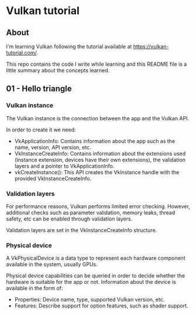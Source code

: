 # Vulkan tutorial

## About

I'm learning Vulkan following the tutorial available at
https://vulkan-tutorial.com/.

This repo contains the code I write while learning and this README file is a
little summary about the concepts learned.

## 01 - Hello triangle

### Vulkan instance

The Vulkan instance is the connection between the app and the Vulkan API.

In order to create it we need:

 - VkApplicationInfo: Contains information about the app such as the name,
   version, API version, etc.
 - VkInstanceCreateInfo: Contains information about the extensions used
   (instance extension, devices have their own extensions), the validation
   layers and a pointer to VkApplicationInfo.
 - vkCreateInstance(): This API creates the VkInstance handle with the provided
   VkInstanceCreateInfo.

### Validation layers

For performance reasons, Vulkan performs limited error checking. However,
additional checks such as parameter validation, memory leaks, thread safety, etc
can be enabled through validation layers.

Validation layers are set in the VkInstanceCreateInfo structure.

### Physical device

A VkPhysicalDevice is a data type to represent each hardware component available
in the system, usually GPUs.

Physical device capabilities can be queried in order to decide whether the
hardware is suitable for the app or not. Information about the device is
available in the form of:

 - Properties: Device name, type, supported Vulkan version, etc.
 - Features: Describe support for option features, such as shader support.
